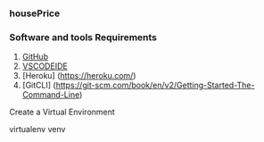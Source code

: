 ### housePrice

### Software and tools Requirements

1. [GitHub](https://github.com/)
2. [VSCODEIDE](https://code.visualstudio.com/)
3. [Heroku] (https://heroku.com/)
4. [GitCLI] (https://git-scm.com/book/en/v2/Getting-Started-The-Command-Line)

Create a Virtual Environment

virtualenv venv

